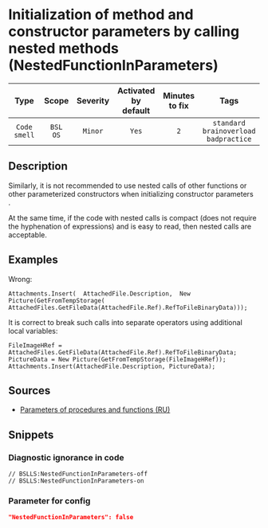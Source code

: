 # Initialization of method and constructor parameters by calling nested methods (NestedFunctionInParameters)

|     Type     |        Scope        | Severity |    Activated<br>by default    |    Minutes<br>to fix    |                            Tags                            |
|:------------:|:-------------------:|:--------:|:-----------------------------:|:-----------------------:|:----------------------------------------------------------:|
| `Code smell` |    `BSL`<br>`OS`    | `Minor`  |             `Yes`             |           `2`           |       `standard`<br>`brainoverload`<br>`badpractice`       |

<!-- Блоки выше заполняются автоматически, не трогать -->
## Description
<!-- Описание диагностики заполняется вручную. Необходимо понятным языком описать смысл и схему работу -->

Similarly, it is not recommended to use nested calls of other functions or other parameterized constructors when initializing constructor parameters  
.

At the same time, if the code with nested calls is compact (does not require the hyphenation of expressions) and is easy to read, then nested calls are acceptable.

## Examples
<!-- В данном разделе приводятся примеры, на которые диагностика срабатывает, а также можно привести пример, как можно исправить ситуацию -->

Wrong:

```bsl
Attachments.Insert(  AttachedFile.Description,  New Picture(GetFromTempStorage(   AttachedFiles.GetFileData(AttachedFile.Ref).RefToFileBinaryData)));
```

It is correct to break such calls into separate operators using additional local variables:

```bsl
FileImageHRef = AttachedFiles.GetFileData(AttachedFile.Ref).RefToFileBinaryData; PictureData = New Picture(GetFromTempStorage(FileImageHRef)); Attachments.Insert(AttachedFile.Description, PictureData);
```

## Sources
<!-- Необходимо указывать ссылки на все источники, из которых почерпнута информация для создания диагностики -->


* [Parameters of procedures and functions (RU)](https://its.1c.ru/db/v8std#content:640:hdoc)

## Snippets

<!-- Блоки ниже заполняются автоматически, не трогать -->
### Diagnostic ignorance in code

```bsl
// BSLLS:NestedFunctionInParameters-off
// BSLLS:NestedFunctionInParameters-on
```

### Parameter for config

```json
"NestedFunctionInParameters": false
```
